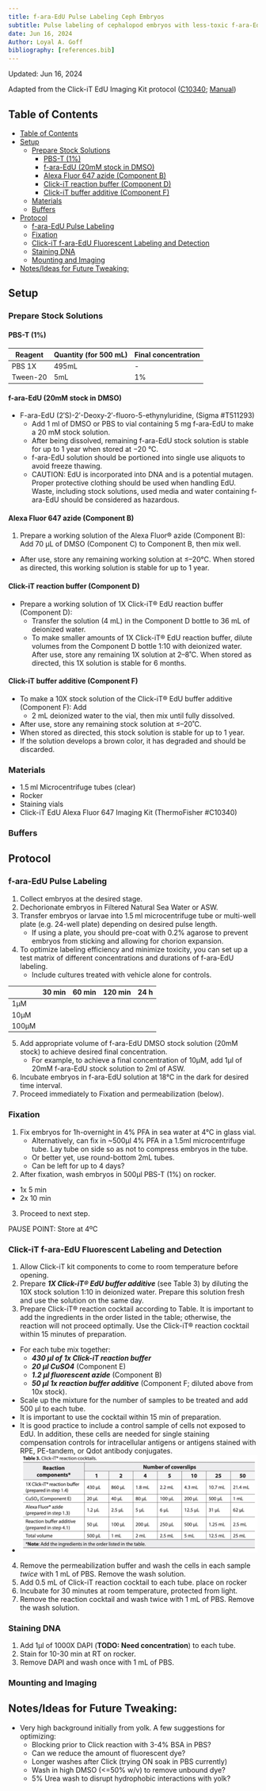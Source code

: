```yaml
---
title: f-ara-EdU Pulse Labeling Ceph Embryos 
subtitle: Pulse labeling of cephalopod embryos with less-toxic f-ara-EdU
date: Jun 16, 2024
Author: Loyal A. Goff
bibliography: [references.bib]
---
```


<link href="/styles.css" rel="stylesheet">
<span class="note">Updated:</span> Jun 16, 2024

Adapted from the Click-iT EdU Imaging Kit protocol ([C10340](https://www.thermofisher.com/order/catalog/product/C10340); [Manual](https://www.thermofisher.com/document-connect/document-connect.html?url=https://assets.thermofisher.com/TFS-Assets%2FLSG%2Fmanuals%2Fmp10338.pdf))

## Table of Contents
- [Table of Contents](#table-of-contents)
- [Setup](#setup)
  - [Prepare Stock Solutions](#prepare-stock-solutions)
    - [PBS-T (1%)](#pbs-t-1)
    - [f-ara-EdU (20mM stock in DMSO)](#f-ara-edu-20mm-stock-in-dmso)
    - [Alexa Fluor 647 azide (Component B)](#alexa-fluor-647-azide-component-b)
    - [Click-iT reaction buffer (Component D)](#click-it-reaction-buffer-component-d)
    - [Click-iT buffer additive (Component F)](#click-it-buffer-additive-component-f)
  - [Materials](#materials)
  - [Buffers](#buffers)
- [Protocol](#protocol)
  - [f-ara-EdU Pulse Labeling](#f-ara-edu-pulse-labeling)
  - [Fixation](#fixation)
  - [Click-iT f-ara-EdU Fluorescent Labeling and Detection](#click-it-f-ara-edu-fluorescent-labeling-and-detection)
  - [Staining DNA](#staining-dna)
  - [Mounting and Imaging](#mounting-and-imaging)
- [Notes/Ideas for Future Tweaking:](#notesideas-for-future-tweaking)

## Setup

### Prepare Stock Solutions

#### PBS-T (1%)
|Reagent	| Quantity (for 500 mL)	| Final concentration
|------------|---------------------|---------------------|
|PBS 1X | 495mL | - |
|Tween-20 | 5mL | 1% |

#### f-ara-EdU (20mM stock in DMSO)
- F-ara-EdU (2′S)-2′-Deoxy-2′-fluoro-5-ethynyluridine, (Sigma #T511293)
  - Add 1 ml of DMSO or PBS to vial containing 5 mg f-ara-EdU to make a 20 mM stock solution. 
  - After being dissolved, remaining f-ara-EdU stock solution is stable for up to 1 year when stored at −20 °C. 
  - f-ara-EdU solution should be portioned into single use aliquots to avoid freeze thawing. 
  - <span class='caution'>CAUTION:</span> EdU is incorporated into DNA and is a potential mutagen. Proper protective clothing should be used when handling EdU. Waste, including stock solutions, used media and water containing f-ara-EdU should be considered as hazardous.

#### Alexa Fluor 647 azide (Component B)
1. Prepare a working solution of the Alexa Fluor® azide (Component B): Add 70 µL of DMSO (Component C) to Component B, then mix well.
  - After use, store any remaining working solution at ≤–20°C. When stored as directed, this working solution is stable for up to 1 year.

#### Click-iT reaction buffer (Component D)
- Prepare a working solution of 1X Click-iT® EdU reaction buffer (Component D):
  - Transfer the solution (4 mL) in the Component D bottle to 36 mL of deionized water.
  - To make smaller amounts of 1X Click-iT® EdU reaction buffer, dilute volumes from the Component D bottle 1:10 with deionized water. After use, store any remaining 1X solution at 2–8˚C. When stored as directed, this 1X solution is stable for 6 months.

#### Click-iT buffer additive (Component F)
- To make a 10X stock solution of the Click-iT® EdU buffer additive (Component F): Add
    - 2 mL deionized water to the vial, then mix until fully dissolved. 
- After use, store any remaining stock solution at ≤–20˚C.
- When stored as directed, this stock solution is stable for up to 1 year.
- If the solution develops a brown color, it has degraded and should be discarded.

### Materials
- 1.5 ml Microcentrifuge tubes (clear)
- Rocker
- Staining vials
- Click-iT EdU Alexa Fluor 647 Imaging Kit (ThermoFisher #C10340)


### Buffers

## Protocol
### f-ara-EdU Pulse Labeling
1. Collect embryos at the desired stage.
2. Dechorionate embryos in Filtered Natural Sea Water or ASW.
3. Transfer embryos or larvae into 1.5 ml microcentrifuge tube or multi-well plate (e.g. 24-well plate) depending on desired pulse length. 
   - If using a plate, you should pre-coat with 0.2% agarose to prevent embryos from sticking and allowing for chorion expansion.
4. To optimize labeling efficiency and minimize toxicity, you can set up a test matrix of different concentrations and durations of f-ara-EdU labeling.
   - Include cultures treated with vehicle alone for controls.

| | 30 min | 60 min | 120 min | 24 h |
|---|---|---|---|---|
|1µM| | | | |
|10µM| | | | |
|100µM| | | | |

5. Add appropriate volume of f-ara-EdU DMSO stock solution (20mM stock) to achieve desired final concentration.
   - For example, to achieve a final concentration of 10µM, add 1µl of 20mM f-ara-EdU stock solution to 2ml of ASW.
6. Incubate embryos in f-ara-EdU solution at 18°C in the dark for desired time interval.
7. Proceed immediately to Fixation and permeabilization (below).

### Fixation
1. Fix embryos for 1h-overnight in 4% PFA in sea water at 4°C in glass vial.
    - Alternatively, can fix in ~500µl 4% PFA in a 1.5ml microcentrifuge tube. Lay tube on side so as not to compress embryos in the tube.
    - Or better yet, use round-bottom 2mL tubes.
    - Can be left for up to 4 days?
2. After fixation, wash embryos in 500µl PBS-T (1%) on rocker.
  - 1x 5 min
  - 2x 10 min
3. Proceed to next step.
   
<span class="pause">PAUSE POINT:</span> Store at 4ºC

### Click-iT f-ara-EdU Fluorescent Labeling and Detection
1. Allow Click-iT kit components to come to room temperature before opening.
2. Prepare ***1X Click-iT® EdU buffer additive*** (see Table 3) by diluting the 10X stock solution 1:10 in deionized water. Prepare this solution fresh and use the solution on the
same day.
3. Prepare Click-iT® reaction cocktail according to Table. It is important to add the ingredients in the order listed in the table; otherwise, the reaction will not proceed optimally. Use the Click-iT® reaction cocktail within 15 minutes of preparation. 
 - For each tube mix together: 
   - ***430 μl of 1x Click-iT reaction buffer***
   - ***20 μl CuSO4***   (Component E) 
   - ***1.2 μl fluorescent azide*** (Component B)
   - ***50 μl 1x reaction buffer additive*** (Component F; diluted above from 10x stock). 
 - Scale up the mixture for the number of samples to be treated and add 500 μl to each tube. 
 - It is important to use the cocktail within 15 min of preparation. 
 - It is good practice to include a control sample of cells not exposed to EdU. In addition, these cells are needed for single staining compensation controls for intracellular antigens or antigens stained with RPE, PE-tandem, or Qdot antibody conjugates.
 - ![alt text](clickit_table.png)
4. Remove the permeabilization buffer and wash the cells in each sample *twice* with 1 mL of PBS. Remove the wash solution.
5. Add 0.5 mL of Click-iT reaction cocktail to each tube. place on rocker
6. Incubate for 30 minutes at room temperature, protected from light.
7. Remove the reaction cocktail and wash twice with 1 mL of PBS. Remove the wash solution. 

### Staining DNA
1. Add 1µl of 1000X DAPI (**TODO: Need concentration**) to each tube. 
2. Stain for 10-30 min at RT on rocker.
3. Remove DAPI and wash once with 1 mL of PBS. 

### Mounting and Imaging

## Notes/Ideas for Future Tweaking:
- Very high background initially from yolk. A few suggestions for optimizing:
  - Blocking prior to Click reaction with 3-4% BSA in PBS?
  - Can we reduce the amount of fluorescent dye?
  - Longer washes after Click (trying ON soak in PBS currently)
  - Wash in high DMSO (<=50% w/v) to remove unbound dye?
  - 5% Urea wash to disrupt hydrophobic interactions with yolk?



